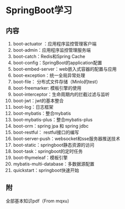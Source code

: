 # SpringBoot学习

## 内容

1. boot-actuator ：应用程序监控管理客户端
2. boot-admin：应用程序监控管理服务端
3. boot-catch：Redis和Spring Cache
4. boot-config：SpringBoot的application配置
5. boot-embed-server：web嵌入式容器的配置与应用
6. boot-exception：统一全局异常处理
7. boot-file： 分布式文件存储（MinIo的test）
8. boot-freemarker: 模板引擎的使用
9. boot-interceptor：生命周期内的拦截过滤与监听
10. boot-jwt：jwt的基本整合
11. boot-log：日志框架
12. boot-mybatis：整合mybatis
13. boot-mybatis-plus：整合mybatis-plus
14. boot-orm：spring jpa 和 spring jdbc
15. boot-restful： restful接口的编写
16. boot-server-push：websocket和sse服务器推送技术
17. boot-static：springboot静态资源的访问
18. boot-task：springboot的定时任务
19. boot-thymeleaf：模板引擎
20. mybatis-multi-database：多数据源配置
21. quickstart：springboot快速开始

## 附

全部基本知识pdf（From mqxu）
